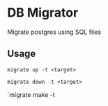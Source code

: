 # DB Migrator

Migrate postgres using SQL files

## Usage

`migrate up -t <target>`

`migrate down -t <target>`

`migrate make -t <target>
